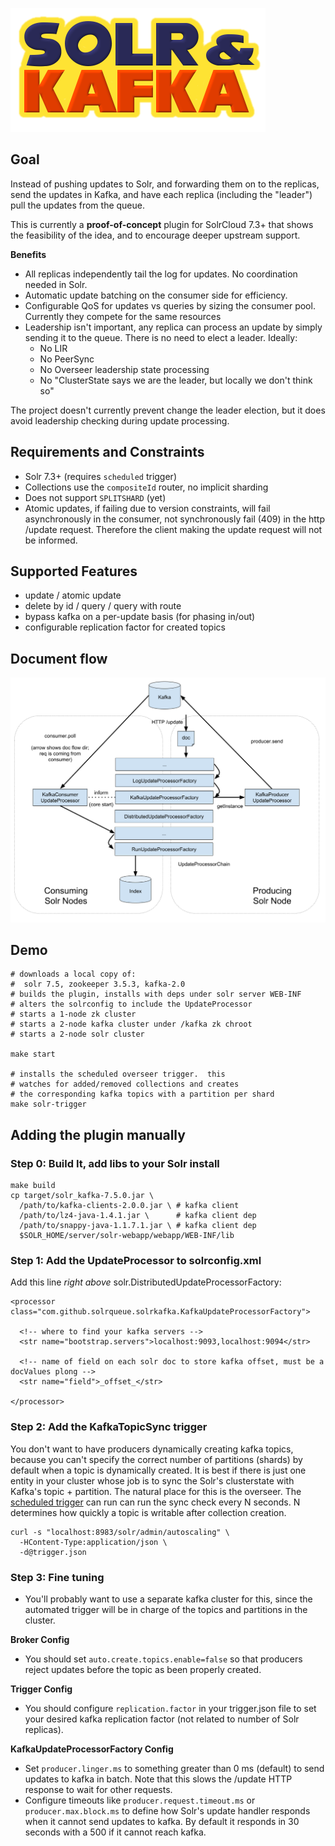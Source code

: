 ![logo](docs/solr_kafka_bevel.png)



## Goal
Instead of pushing updates to Solr, and forwarding them on to the replicas, send the updates in Kafka,
and have each replica (including the "leader") pull the updates from the queue.

This is currently a **proof-of-concept** plugin for SolrCloud 7.3+ that shows the feasibility of the
idea, and to encourage deeper upstream support.



**Benefits**

- All replicas independently tail the log for updates.  No coordination needed in Solr.
- Automatic update batching on the consumer side for efficiency.
- Configurable QoS for updates vs queries by sizing the consumer pool.
  Currently they compete for the same resources
- Leadership isn't important, any replica can process an update by simply sending it to the queue.
  There is no need to elect a leader.  Ideally:
  - No LIR
  - No PeerSync
  - No Overseer leadership state processing
  - No "ClusterState says we are the leader, but locally we don't think so"

The project doesn't currently prevent change the leader election, but it does
avoid leadership checking during update processing.


## Requirements and Constraints
- Solr 7.3+ (requires `scheduled` trigger)
- Collections use the `compositeId` router, no implicit sharding
- Does not support `SPLITSHARD` (yet)
- Atomic updates, if failing due to version constraints, will fail asynchronously in the consumer,
  not synchronously fail (409) in the http /update request.  Therefore the client making the update
  request will not be informed.

## Supported Features
- update / atomic update
- delete by id / query / query with route
- bypass kafka on a per-update basis (for phasing in/out)
- configurable replication factor for created topics

## Document flow
![doc_flow](docs/KafkaUpdateProcessorFactory.png)

## Demo
```
# downloads a local copy of:
#  solr 7.5, zookeeper 3.5.3, kafka-2.0
# builds the plugin, installs with deps under solr server WEB-INF
# alters the solrconfig to include the UpdateProcessor
# starts a 1-node zk cluster
# starts a 2-node kafka cluster under /kafka zk chroot
# starts a 2-node solr cluster

make start

# installs the scheduled overseer trigger.  this
# watches for added/removed collections and creates
# the corresponding kafka topics with a partition per shard
make solr-trigger
```


## Adding the plugin manually

### Step 0: Build It, add libs to your Solr install
```
make build
cp target/solr_kafka-7.5.0.jar \
  /path/to/kafka-clients-2.0.0.jar \ # kafka client
  /path/to/lz4-java-1.4.1.jar \      # kafka client dep
  /path/to/snappy-java-1.1.7.1.jar \ # kafka client dep
  $SOLR_HOME/server/solr-webapp/webapp/WEB-INF/lib
```

### Step 1: Add the UpdateProcessor to solrconfig.xml

Add this line _right above_ solr.DistributedUpdateProcessorFactory:

```
<processor class="com.github.solrqueue.solrkafka.KafkaUpdateProcessorFactory">

  <!-- where to find your kafka servers -->
  <str name="bootstrap.servers">localhost:9093,localhost:9094</str>

  <!-- name of field on each solr doc to store kafka offset, must be a docValues plong -->
  <str name="field">_offset_</str>

</processor>
```

### Step 2: Add the KafkaTopicSync trigger

You don't want to have producers dynamically creating kafka topics, because you can't specify the
correct number of partitions (shards) by default when a topic is dynamically created.  It is best if
there is just one entity in your cluster whose job is to sync the Solr's clusterstate with Kafka's
topic + partition.  The natural place for this is the overseer. The
[scheduled trigger](https://lucene.apache.org/solr/guide/7_3/solrcloud-autoscaling-triggers.html) can
run can run the sync check every N seconds.  N determines how quickly a topic is writable after
collection creation.

```
curl -s "localhost:8983/solr/admin/autoscaling" \
  -HContent-Type:application/json \
  -d@trigger.json
```


### Step 3: Fine tuning

- You'll probably want to use a separate kafka cluster for this, since the automated trigger will be
  in charge of the topics and partitions in the cluster.

**Broker Config**

- You should set `auto.create.topics.enable=false` so that producers reject updates before the topic
  as been properly created.

**Trigger Config**

- You should configure `replication.factor` in your trigger.json file to set your desired kafka
  replication factor (not related to number of Solr replicas).


**KafkaUpdateProcessorFactory Config**

- Set `producer.linger.ms` to something greater than 0 ms (default) to send updates to kafka in batch.
  Note that this slows the /update HTTP response to wait for other requests.
- Configure timeouts like `producer.request.timeout.ms` or `producer.max.block.ms` to define how
  Solr's update handler responds when it cannot send updates to kafka.  By default it responds in
  30 seconds with a 500 if it cannot reach kafka.
